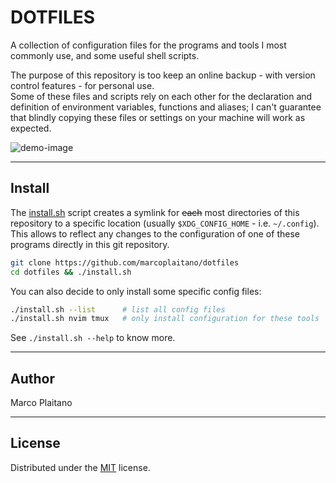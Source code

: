# DOTFILES

A collection of configuration files for the programs and tools I most commonly
use, and some useful shell scripts.

The purpose of this repository is too keep an online backup - with version
control features - for personal use.  
Some of these files and scripts rely on each other for the declaration and
definition of environment variables, functions and aliases; I can't guarantee
that blindly copying these files or settings on your machine will work as
expected.

![demo-image]

- - - - - - - - - - - - - - - - - - - - - - - - - - - - - - - - - - - - - - - -

## Install

The [install.sh] script creates a symlink for <s>each</s> most directories of
this repository to a specific location (usually `$XDG_CONFIG_HOME` - i.e.
`~/.config`).  
This allows to reflect any changes to the configuration of one of these programs
directly in this git repository.

```sh
git clone https://github.com/marcoplaitano/dotfiles
cd dotfiles && ./install.sh
```

You can also decide to only install some specific config files:

```sh
./install.sh --list      # list all config files
./install.sh nvim tmux   # only install configuration for these tools
```

See `./install.sh --help` to know more.

- - - - - - - - - - - - - - - - - - - - - - - - - - - - - - - - - - - - - - - -

## Author

Marco Plaitano

- - - - - - - - - - - - - - - - - - - - - - - - - - - - - - - - - - - - - - - -

## License

Distributed under the [MIT] license.

<!-- Links -->

[demo-image]:
https://github.com/marcoplaitano/images/blob/main/dotfiles-demo.png
"demo image"

[install.sh]:
install.sh
"Repository file"

[MIT]:
LICENSE
"Repository file"
